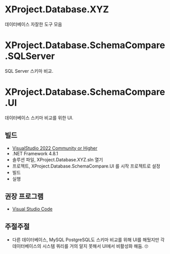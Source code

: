 # XProject.Database.XYZ

데이터베이스 자잘한 도구 모음

# XProject.Database.SchemaCompare.SQLServer

SQL Server 스키마 비교.

# XProject.Database.SchemaCompare.UI

데이터베이스 스키마 비교를 위한 UI.

## 빌드

- [VisualStudio 2022 Community or Higher](https://visualstudio.com/)
- .NET Framework 4.8.1
- 솔루션 파일, XProject.Database.XYZ.sln 열기
- 프로젝트, XProject.Database.SchemaCompare.UI 를 시작 프로젝트로 설정
- 빌드
- 실행

## 권장 프로그램

- [Visual Studio Code](https://code.visualstudio.com/)

## 주절주절

- 다른 데이터베이스, MySQL PostgreSQL도 스키마 비교를 위해 UI를 해뒀지만 각 데이터베이스의 시스템 쿼리를 거의 알지 못해서 UI에서 비활성화 해둠. 🙄

